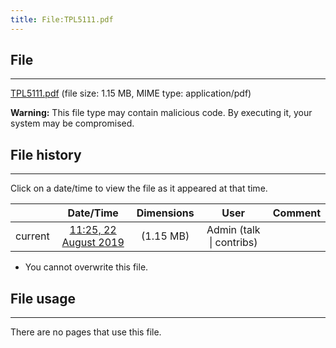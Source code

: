 ```yaml
---
title: File:TPL5111.pdf
---
```


## File
--------

[TPL5111.pdf](https://wiki.elecrow.com/images/0/03/TPL5111.pdf) (file size: 1.15 MB, MIME type: application/pdf)

**Warning:** This file type may contain malicious code. By executing it, your system may be compromised.

## File history
--------

Click on a date/time to view the file as it appeared at that time.

|         |                          Date/Time                           | Dimensions  |                             User                             | Comment |
| :-----: | :----------------------------------------------------------: | :---------: | :----------------------------------------------------------: | :-----: |
| current | [11:25, 22 August 2019](https://wiki.elecrow.com/images/0/03/TPL5111.pdf) | (1.15 MB) | Admin (talk \| contribs) |         |

- You cannot overwrite this file.

## File usage
--------

There are no pages that use this file.